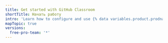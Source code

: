 ```yaml
---
title: Get started with GitHub Classroom
shortTitle: Начать работу
intro: 'Learn how to configure and use {% data variables.product.prodname_classroom %} to administer your course.'
mapTopic: true
versions:
  free-pro-team: '*'
---
```


